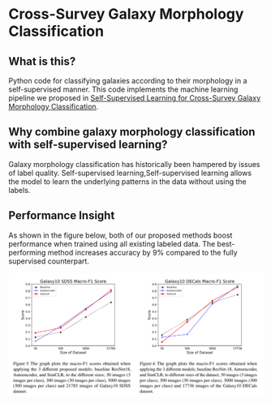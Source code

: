 # Cross-Survey Galaxy Morphology Classification

## What is this?

Python code for classifying galaxies according to their morphology in a self-supervised manner. This code implements the machine learning pipeline we proposed in [Self-Supervised Learning for Cross-Survey Galaxy Morphology Classification]().

## Why combine galaxy morphology classification with self-supervised learning?

Galaxy morphology classification has historically been hampered by issues of label quality. Self-supervised learning,Self-supervised learning allows the model to learn the underlying patterns in the data without using the labels.

## Performance Insight

As shown in the figure below, both of our proposed methods boost performance when trained using all existing labeled data. The best-performing method increases accuracy by 9% compared to the fully supervised counterpart.


<img  src="images/resultpic.png">  

